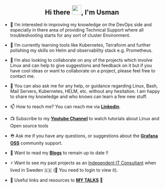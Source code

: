 <!-- ### Hi there -->
<h2 align="center">Hi there <img src="https://raw.githubusercontent.com/MartinHeinz/MartinHeinz/master/wave.gif" width="30px">, I'm Usman</h2>


<!-- - 👋 I am Syed Usman Ahmad. -->
- 👀 I’m interested in improving my knowledge on the DevOps side and especially in there area of providing Technical Support where all troubleshooting starts for any sort of cluster Environment.
- 🌱 I’m currently learning tools like Kubernetes, Terraform and further polishing my skills on Helm and observability stack e.g. Prometheus.
- 👯 I’m also looking to collaborate on any of the projects which involve Linux and can help to give suggestions and feedback on it but if you have cool ideas or want to collaborate on a project, please feel free to contact me.
- 💬 You can also ask me for any help, or guidance regarding Linux, Bash, Mail Servers, Kubernetes, HELM, etc. without any hesitation. I am happy to share my knowledge and who knows can learn a few new stuff. 
- 📫 How to reach me? You can reach me via [**Linkedin**](https://www.linkedin.com/in/syed-usman-ahmad-b1415515/).

- 📺 Subscribe to my **[Youtube Channel](https://www.youtube.com/@freelinuxtutorials)** to watch tutorials about Linux and Open source tools

- ⛑️ Ask me if you have any questions, or suggestions about the **[Grafana OSS](https://community.grafana.com/u/usman.ahmad/summary)** community support.

- 📝 Want to read my **[Blogs](https://medium.com/@syed_usman_ahmed)** to remain up to date !!

- ⚡ Want to see my past projects as an [Independent IT Consultant](https://www.upwork.com/freelancers/~013333e41cd5844e37?viewMode=1) when lived in Sweden 🇸🇪 (:closed_lock_with_key: You need to login to view it).

- 🔭 Useful links and resources to **[MY TALKS](https://github.com/usmangt/leveling-up-grafana)** 🌠

<!--
**usmangt/usmangt** is a ✨ _special_ ✨ repository because its `README.md` (this file) appears on your GitHub profile.

Here are some ideas to get you started:

- 🔭 I’m currently working on ...
- 🌱 I’m currently learning ...
- 👯 I’m looking to collaborate on ...
- 🤔 I’m looking for help with ...
- 💬 Ask me about ...
- 📫 How to reach me: ...
- 😄 Pronouns: ...
- ⚡ Fun fact: ...
-->
